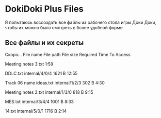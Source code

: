# DokiDoki Plus Files
Я попытаюсь воссоздать все файлы из рабочего стола игры Доки Доки, чтобы их можно было смотреть в более удобной форме

## Все файлы и их секреты
Скоро...
File name	File path	File size	Required Time
To Access


Meeting notes 3.txt	1:58

DDLC.txt	internal/4/0/4	1621 B	12:55

Track 06 name ideas.txt	internal/1/2/3	302 B	4:30

Meeting notes 2.txt	internal/1/3/0	818 B	9:15

MES.txt	internal/3/4/4	1001 B	8:33

14.txt	internal/5/0/1	1716 B	2:14

